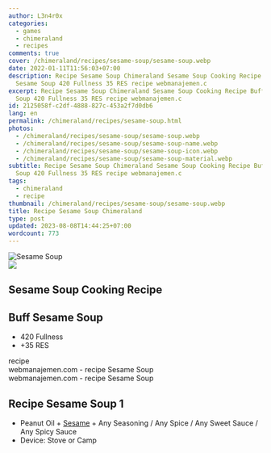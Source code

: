 ```yaml
---
author: L3n4r0x
categories:
  - games
  - chimeraland
  - recipes
comments: true
cover: /chimeraland/recipes/sesame-soup/sesame-soup.webp
date: 2022-01-11T11:56:03+07:00
description: Recipe Sesame Soup Chimeraland Sesame Soup Cooking Recipe Buff
  Sesame Soup 420 Fullness 35 RES recipe webmanajemen.c
excerpt: Recipe Sesame Soup Chimeraland Sesame Soup Cooking Recipe Buff Sesame
  Soup 420 Fullness 35 RES recipe webmanajemen.c
id: 2125058f-c2df-4888-827c-453a2f7d0db6
lang: en
permalink: /chimeraland/recipes/sesame-soup.html
photos:
  - /chimeraland/recipes/sesame-soup/sesame-soup.webp
  - /chimeraland/recipes/sesame-soup/sesame-soup-name.webp
  - /chimeraland/recipes/sesame-soup/sesame-soup-icon.webp
  - /chimeraland/recipes/sesame-soup/sesame-soup-material.webp
subtitle: Recipe Sesame Soup Chimeraland Sesame Soup Cooking Recipe Buff Sesame
  Soup 420 Fullness 35 RES recipe webmanajemen.c
tags:
  - chimeraland
  - recipe
thumbnail: /chimeraland/recipes/sesame-soup/sesame-soup.webp
title: Recipe Sesame Soup Chimeraland
type: post
updated: 2023-08-08T14:44:25+07:00
wordcount: 773
---
```


<link
  rel="stylesheet"
  href="https://rawcdn.githack.com/dimaslanjaka/Web-Manajemen/870a349/css/bootstrap-5-3-0-alpha3-wrapper.css"
/>
<section id="bootstrap-wrapper">
  <div data-bs-theme="dark">
    <div class="card mb-2">
      <div class="card-body">
        <div class="row g-0">
          <div class="col-sm-4 position-relative mb-2">
            <img
              src="https://www.webmanajemen.com/chimeraland/recipes/sesame-soup/sesame-soup-material.webp"
              class="card-img fit-cover w-100 h-100"
              alt="Sesame Soup"
              data-fancybox="true"
            />
          </div>
          <div class="col-sm-8 mb-2">
            <div class="card-body">
              <div class="d-flex flex-row align-items-center mb-3">
                <img
                  class="d-inline-block me-2"
                  src="https://www.webmanajemen.com/chimeraland/recipes/sesame-soup/sesame-soup-icon.webp"
                  width="auto"
                  height="auto"
                  style="vertical-align: middle"
                />
                <h2 class="fs-5">Sesame Soup Cooking Recipe</h2>
              </div>
              <h2 class="card-title fs-5">Buff Sesame Soup</h2>
              <div class="card-text">
                <ul>
                  <li>420 Fullness</li>
                  <li>+35 RES</li>
                </ul>
              </div>
              <span class="badge rounded-pill">recipe</span>
            </div>
            <div class="card-footer text-end text-muted mt-auto">
              webmanajemen.com - recipe Sesame Soup
            </div>
          </div>
        </div>
      </div>
      <div class="card-footer text-end text-muted">
        webmanajemen.com - recipe Sesame Soup
      </div>
    </div>
    <div class="row mb-2">
      <div class="col-12 col-lg-6 recipe-item mb-2">
        <div class="card">
          <div class="card-body">
            <h2 class="card-title fs-5">Recipe Sesame Soup 1</h2>
            <div class="card-text">
              <ul>
                <li>
                  Peanut Oil<span> + </span
                  ><a
                    class="text-decoration-none text-primary"
                    href="/chimeraland/materials/sesame.html"
                    >Sesame</a
                  ><span> + </span>Any Seasoning<span> / </span>Any Spice<span>
                    / </span
                  >Any Sweet Sauce<span> / </span>Any Spicy Sauce
                </li>
                <li>Device: Stove or Camp</li>
              </ul>
            </div>
          </div>
        </div>
      </div>
    </div>
  </div>
</section>